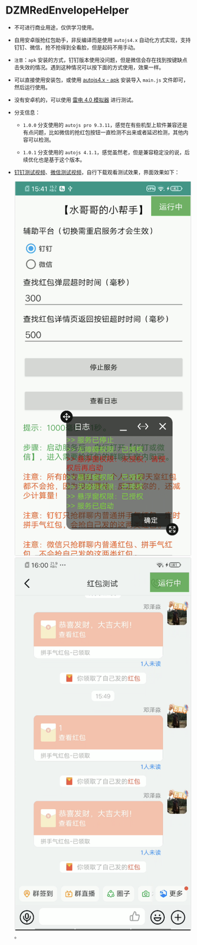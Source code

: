 # DZMRedEnvelopeHelper

- 不可进行商业用途，仅供学习使用。

- 自用安卓版抢红包助手，非反编译而是使用 `autojs4.x` 自动化方式实现，支持钉钉、微信，抢不抢得到全看脸，但是起码不用手动。

- `注意`：`apk` 安装的方式，钉钉版本使用没问题，但是微信会存在找到按键缺点击失效的情况。遇到这种情况可以按下面的方式使用，效果一样。

- 可以直接使用安装包，或使用 [autojs4.x - apk](https://github.com/dengzemiao/DZMAutojsTools) 安装导入 `main.js` 文件即可， 然后运行使用。

- 没有安卓机的，可以使用 [雷电 4.0 模拟器](https://github.com/dengzemiao/DZMAutojsTools/blob/main/ldplayerinst4_4.0.83.exe) 进行测试。

- 分支信息：

  - `1.0.0` 分支使用的 `autojs pro 9.3.11`，感觉在有些机型上软件兼容还是有点问题，比如微信的抢红包按钮一直检测不出来或者延迟检测，其他内容可以检测。

  - `1.0.1` 分支使用的 `autojs 4.1.1`，感觉虽然老，但是兼容稳定没的说，后续优化也是基于这个版本。

- [钉钉测试视频](./hb_dd.mp4)、[微信测试视频](./hb_wx.mp4)，自行下载观看测试效果，界面效果如下：

  ![运行效果 1](demo1.png) ![运行效果 2](demo2.png)。
